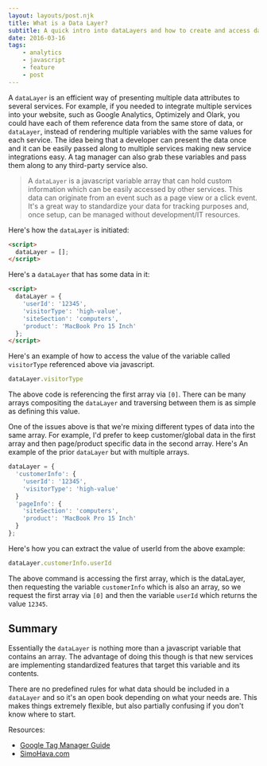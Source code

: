 ```yaml
---
layout: layouts/post.njk
title: What is a Data Layer?
subtitle: A quick intro into dataLayers and how to create and access data from them
date: 2016-03-16
tags:
    - analytics
    - javascript
    - feature
    - post
---
```


A `dataLayer` is an efficient way of presenting multiple data attributes to several services. For example, if you needed to integrate multiple services into your website, such as Google Analytics, Optimizely and Olark, you could have each of them reference data from the same store of data, or `dataLayer`, instead of rendering multiple variables with the same values for each service. The idea being that a developer can present the data once and it can be easily passed along to multiple services making new service integrations easy. A tag manager can also grab these variables and pass them along to any third-party service also.

> A `dataLayer` is a javascript variable array that can hold custom information which can be easily accessed by other services. This data can originate from an event such as a page view or a click event. It's a great way to standardize your data for tracking purposes and, once setup, can be managed without development/IT resources.

Here's how the `dataLayer` is initiated:

``` html
<script>
  dataLayer = [];
</script>
```

Here's a `dataLayer` that has some data in it:

``` html
<script>
  dataLayer = {
    'userId': '12345',
    'visitorType': 'high-value',
    'siteSection': 'computers',
    'product': 'MacBook Pro 15 Inch'
  };
</script>
```

Here's an example of how to access the value of the variable called `visitorType` referenced above via javascript.

``` js
dataLayer.visitorType
```

The above code is referencing the first array via `[0]`. There can be many arrays compositing the `dataLayer` and traversing between them is as simple as defining this value.

One of the issues above is that we're mixing different types of data into the same array. For example, I'd prefer to keep customer/global data in the first array and then page/product specific data in the second array. Here's An example of the prior `dataLayer` but with multiple arrays.

```js
dataLayer = {
  'customerInfo': {
    'userId': '12345',
    'visitorType': 'high-value'
  }
  'pageInfo': {
    'siteSection': 'computers',
    'product': 'MacBook Pro 15 Inch'
  }
};
```

Here's how you can extract the value of userId from the above example:

```js
dataLayer.customerInfo.userId
```

The above command is accessing the first array, which is the dataLayer, then requesting the variable `customerInfo` which is also an array, so we request the first array via `[0]` and then the variable `userId` which returns the value `12345`.

## Summary

Essentially the `dataLayer` is nothing more than a javascript variable that contains an array. The advantage of doing this though is that new services are implementing standardized features that target this variable and its contents.

There are no predefined rules for what data should be included in a `dataLayer` and so it's an open book depending on what your needs are. This makes things extremely flexible, but also partially confusing if you don't know where to start.

Resources:

- [Google Tag Manager Guide](https://developers.google.com/tag-manager/devguide#datalayer)
- [SimoHava.com](http://www.simoahava.com/analytics/data-layer/)
